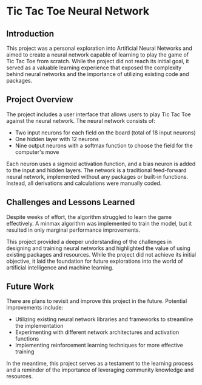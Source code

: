 # Tic Tac Toe Neural Network

## Introduction

This project was a personal exploration into Artificial Neural Networks and aimed to create a neural network capable of learning to play the game of Tic Tac Toe from scratch. While the project did not reach its initial goal, it served as a valuable learning experience that exposed the complexity behind neural networks and the importance of utilizing existing code and packages.

## Project Overview

The project includes a user interface that allows users to play Tic Tac Toe against the neural network. The neural network consists of:

- Two input neurons for each field on the board (total of 18 input neurons)
- One hidden layer with 12 neurons
- Nine output neurons with a softmax function to choose the field for the computer's move

Each neuron uses a sigmoid activation function, and a bias neuron is added to the input and hidden layers. The network is a traditional feed-forward neural network, implemented without any packages or built-in functions. Instead, all derivations and calculations were manually coded.

## Challenges and Lessons Learned

Despite weeks of effort, the algorithm struggled to learn the game effectively. A minmax algorithm was implemented to train the model, but it resulted in only marginal performance improvements.

This project provided a deeper understanding of the challenges in designing and training neural networks and highlighted the value of using existing packages and resources. While the project did not achieve its initial objective, it laid the foundation for future explorations into the world of artificial intelligence and machine learning.

## Future Work

There are plans to revisit and improve this project in the future. Potential improvements include:

- Utilizing existing neural network libraries and frameworks to streamline the implementation
- Experimenting with different network architectures and activation functions
- Implementing reinforcement learning techniques for more effective training

In the meantime, this project serves as a testament to the learning process and a reminder of the importance of leveraging community knowledge and resources.
